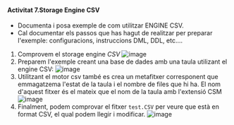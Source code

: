 
#### Activitat 7.Storage Engine CSV

-	Documenta i posa exemple de com utilitzar ENGINE CSV.
-	Cal documentar els passos que has hagut de realitzar per preparar l'exemple: configuracions, instruccions DML, DDL, etc....

1. Comprovem el storage engine *CSV*
![image](https://user-images.githubusercontent.com/79662843/161073390-82b131bf-d303-4217-a49f-a06f4feea4bc.png)
2. Preparem l'exemple creant una base de dades amb una taula utilizant el engine CSV:
![image](https://user-images.githubusercontent.com/79662843/161074629-4d10f14b-7066-49da-adcc-b6c6e0336c2d.png)
3. Utilitzant el motor csv també es crea un metafitxer corresponent que emmagatzema l'estat de la taula i el nombre de files que hi ha. El nom d'aquest fitxer és el mateix que el nom de la taula amb l'extensió CSM
![image](https://user-images.githubusercontent.com/79662843/161075582-ab3bdb8b-f899-435e-8289-06787cf5dd86.png)
4. Finalment, podem comprovar el fitxer `test.CSV` per veure que està en format CSV, el qual podem llegir i modificar.
![image](https://user-images.githubusercontent.com/79662843/161075936-c637dc8f-3766-43eb-a21d-f45398cf2300.png)


